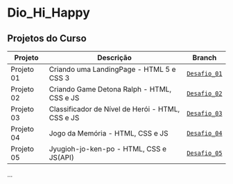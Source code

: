# Dio_Hi_Happy

## Projetos do Curso

| Projeto | Descrição | Branch |
|--------|-----------|--------|
| Projeto 01 | Criando uma LandingPage - HTML 5 e CSS 3 | [`Desafio_01`](https://github.com/mauriciocampos1234/Dio_Hi_Happy/tree/Desafio_01) |
| Projeto 02 | Criando Game Detona Ralph - HTML, CSS e JS | [`Desafio_02`](https://github.com/mauriciocampos1234/Dio_Hi_Happy/tree/Desafio_02) |
| Projeto 03 | Classificador de Nível de Herói - HTML, CSS e JS | [`Desafio_03`](https://github.com/mauriciocampos1234/Dio_Hi_Happy/tree/Desafio_03) |
| Projeto 04 | Jogo da Memória - HTML, CSS e JS | [`Desafio_04`](https://github.com/mauriciocampos1234/Dio_Hi_Happy/tree/Desafio_04) |
| Projeto 05 | Jyugioh-jo-ken-po - HTML, CSS e JS(API) | [`Desafio_05`](https://github.com/mauriciocampos1234/Dio_Hi_Happy/tree/Desafio_05) |

...

